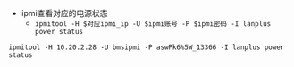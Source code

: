 
- ipmi查看对应的电源状态
	- `ipmitool -H $对应ipmi_ip -U $ipmi账号 -P $ipmi密码 -I lanplus power status`
```
ipmitool -H 10.20.2.28 -U bmsipmi -P aswPk6%5W_13366 -I lanplus power status
```

